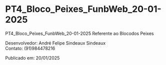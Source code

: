 # PT4_Bloco_Peixes_FunbWeb_20-01-2025
PT4_Bloco_Peixes_FunbWeb_20-01-2025 
Referente ao Blocodos Peixes 

Desenvolvedor: André Felipe Sindeaux Sindeaux  
Contato: (91)984478216  

Publicado em: 20/01/2025
